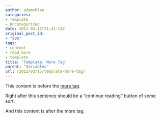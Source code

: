 ```yaml
---
author: adamchlan
categories:
- Template
- Uncategorized
date: 2012-03-15T21:41:11Z
original_post_id:
- "996"
tags:
- content
- read more
- template
title: 'Template: More Tag'
parent: "Variables"
url: /2012/03/15/template-more-tag/
---
```


This content is before the <a title="The More Tag" href="http://en.support.wordpress.com/splitting-content/more-tag/" target="_blank">more tag</a>.

Right after this sentence should be a &#8220;continue reading&#8221; button of some sort.

<!--more-->

And this content is after the more tag.